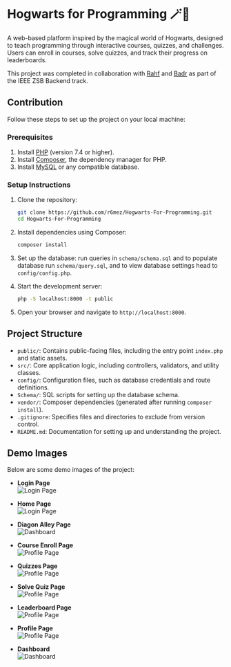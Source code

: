 # Hogwarts for Programming 🪄🔮

A web-based platform inspired by the magical world of Hogwarts, designed to teach programming through interactive courses, quizzes, and challenges. Users can enroll in courses, solve quizzes, and track their progress on leaderboards.

This project was completed in collaboration with [Rahf](https://github.com/Rahf-Ayman) and [Badr](https://github.com/TrueBadr) as part of the IEEE ZSB Backend track.

## Contribution

Follow these steps to set up the project on your local machine:

### Prerequisites

1. Install [PHP](https://www.php.net/downloads) (version 7.4 or higher).
2. Install [Composer](https://getcomposer.org/download/), the dependency manager for PHP.
3. Install [MySQL](https://dev.mysql.com/downloads/) or any compatible database.

### Setup Instructions

1. Clone the repository:
   ```bash
   git clone https://github.com/r6mez/Hogwarts-For-Programming.git
   cd Hogwarts-For-Programming
   ```

2. Install dependencies using Composer:
   ```bash
   composer install
   ```

3. Set up the database: run queries in `schema/schema.sql` and to populate database run `schema/query.sql`, and to view database settings head to `config/config.php`.

4. Start the development server:
   ```bash
   php -S localhost:8000 -t public
   ```

5. Open your browser and navigate to `http://localhost:8000`.

## Project Structure

- `public/`: Contains public-facing files, including the entry point `index.php` and static assets.
- `src/`: Core application logic, including controllers, validators, and utility classes.
- `config/`: Configuration files, such as database credentials and route definitions.
- `Schema/`: SQL scripts for setting up the database schema.
- `vendor/`: Composer dependencies (generated after running `composer install`).
- `.gitignore`: Specifies files and directories to exclude from version control.
- `README.md`: Documentation for setting up and understanding the project.

## Demo Images

Below are some demo images of the project:

- **Login Page**  
  ![Login Page](./References/Images/login.png)

- **Home Page**  
  ![Login Page](./References/Images/home.png)

- **Diagon Alley Page**  
  ![Dashboard](./References/Images/diagonAlley.png)

- **Course Enroll Page**  
  ![Profile Page](./References/Images/enroll.png)

- **Quizzes Page**  
  ![Profile Page](./References/Images/quizes.png)

- **Solve Quiz Page**  
  ![Profile Page](./References/Images/solveQuiz.png)

- **Leaderboard Page**  
  ![Profile Page](./References/Images/leaderboard.png)

- **Profile Page**  
  ![Profile Page](./References/Images/profile.png)


- **Dashboard**  
  ![Dashboard](./References/Images/dashboard.png)